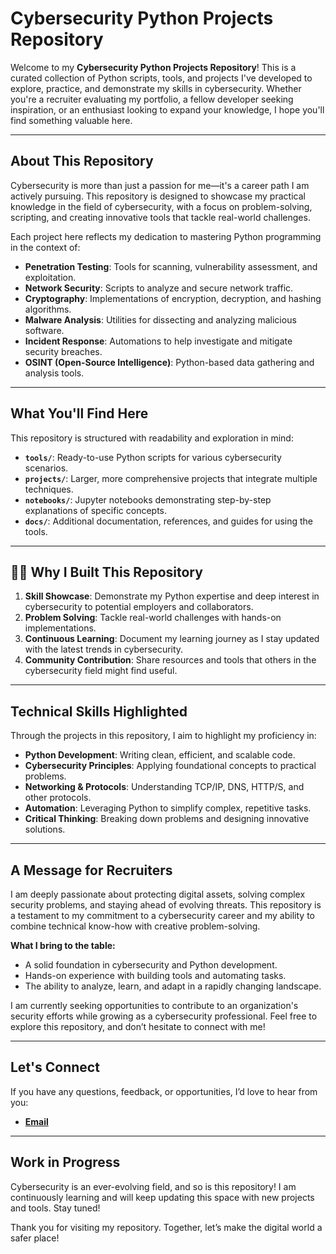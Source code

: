 # Cybersecurity Python Projects Repository

Welcome to my **Cybersecurity Python Projects Repository**! This is a curated collection of Python scripts, tools, and projects I've developed to explore, practice, and demonstrate my skills in cybersecurity. Whether you're a recruiter evaluating my portfolio, a fellow developer seeking inspiration, or an enthusiast looking to expand your knowledge, I hope you'll find something valuable here.

---

## **About This Repository**

Cybersecurity is more than just a passion for me—it's a career path I am actively pursuing. This repository is designed to showcase my practical knowledge in the field of cybersecurity, with a focus on problem-solving, scripting, and creating innovative tools that tackle real-world challenges.

Each project here reflects my dedication to mastering Python programming in the context of:

- **Penetration Testing**: Tools for scanning, vulnerability assessment, and exploitation.  
- **Network Security**: Scripts to analyze and secure network traffic.  
- **Cryptography**: Implementations of encryption, decryption, and hashing algorithms.  
- **Malware Analysis**: Utilities for dissecting and analyzing malicious software.  
- **Incident Response**: Automations to help investigate and mitigate security breaches.  
- **OSINT (Open-Source Intelligence)**: Python-based data gathering and analysis tools.

---

## **What You'll Find Here**

This repository is structured with readability and exploration in mind:

- **`tools/`**: Ready-to-use Python scripts for various cybersecurity scenarios.  
- **`projects/`**: Larger, more comprehensive projects that integrate multiple techniques.  
- **`notebooks/`**: Jupyter notebooks demonstrating step-by-step explanations of specific concepts.  
- **`docs/`**: Additional documentation, references, and guides for using the tools.  

---

## 🧑‍💻 **Why I Built This Repository**

1. **Skill Showcase**: Demonstrate my Python expertise and deep interest in cybersecurity to potential employers and collaborators.  
2. **Problem Solving**: Tackle real-world challenges with hands-on implementations.  
3. **Continuous Learning**: Document my learning journey as I stay updated with the latest trends in cybersecurity.  
4. **Community Contribution**: Share resources and tools that others in the cybersecurity field might find useful.  

---

## **Technical Skills Highlighted**

Through the projects in this repository, I aim to highlight my proficiency in:

- **Python Development**: Writing clean, efficient, and scalable code.  
- **Cybersecurity Principles**: Applying foundational concepts to practical problems.  
- **Networking & Protocols**: Understanding TCP/IP, DNS, HTTP/S, and other protocols.  
- **Automation**: Leveraging Python to simplify complex, repetitive tasks.  
- **Critical Thinking**: Breaking down problems and designing innovative solutions.

---

## **A Message for Recruiters**

I am deeply passionate about protecting digital assets, solving complex security problems, and staying ahead of evolving threats. This repository is a testament to my commitment to a cybersecurity career and my ability to combine technical know-how with creative problem-solving.

**What I bring to the table:**

- A solid foundation in cybersecurity and Python development.
- Hands-on experience with building tools and automating tasks.
- The ability to analyze, learn, and adapt in a rapidly changing landscape.

I am currently seeking opportunities to contribute to an organization's security efforts while growing as a cybersecurity professional. Feel free to explore this repository, and don’t hesitate to connect with me!

---

## **Let's Connect**

If you have any questions, feedback, or opportunities, I’d love to hear from you:
 
- **[Email](mailto:boazamakyeadjei@gmail.com)**   

---

## **Work in Progress**

Cybersecurity is an ever-evolving field, and so is this repository! I am continuously learning and will keep updating this space with new projects and tools. Stay tuned! 

Thank you for visiting my repository. Together, let’s make the digital world a safer place! 
